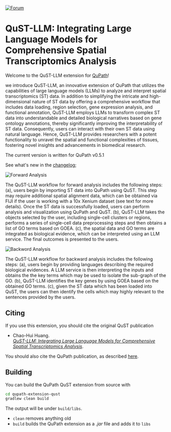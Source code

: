[![Forum](https://img.shields.io/badge/forum-image.sc-green)](https://forum.image.sc/tag/qupath)

# QuST-LLM: Integrating Large Language Models for Comprehensive Spatial Transcriptomics Analysis

Welcome to the QuST-LLM extension for [QuPath](http://qupath.github.io)!

we introduce QuST-LLM, an innovative extension of QuPath that utilizes the capabilities of large language models (LLMs) to analyze and interpret spatial transcriptomics (ST) data. In addition to simplifying the intricate and high-dimensional nature of ST data by offering a comprehensive workflow that includes data loading, region selection, gene expression analysis, and functional annotation, QuST-LLM employs LLMs to transform complex ST data into understandable and detailed biological narratives based on gene ontology annotations, thereby significantly improving the interpretability of ST data. Consequently, users can interact with their own ST data using natural language. Hence, QuST-LLM provides researchers with a potent functionality to unravel the spatial and functional complexities of tissues, fostering novel insights and advancements in biomedical research.

The current version is written for QuPath v0.5.1

See what's new in the [changelog](CHANGELOG.md);

![Forward Analysis](./qustllm_diagram1.png)

The QuST-LLM workflow for forward analysis includes the following steps: (a), users begin by importing ST data into QuPath using QuST. This step may require additional spatial alignment data, which can be obtained via FIJI if the user is working with a 10x Xenium dataset (see text for more details). Once the ST data is successfully loaded, users can perform analysis and visualization using QuPath and QuST. (b), QuST-LLM takes the objects selected by the user, including single-cell clusters or regions, performs a series of single-cell data preprocessing steps and then obtains a list of GO terms based on GOEA. (c), the spatial data and GO terms are integrated as biological evidence, which can be interpreted using an LLM service. The final outcomes is presented to the users.

![Backword Analysis](./qustllm_diagram2.png)

The QuST-LLM workflow for backward analysis includes the following steps: (a), users begin by providing languages describing the required biological evidences. A LLM service is then interpreting the inputs and obtains the the key terms which may be used to isolate the sub-graph of the GO. (b), QuST-LLM identifies the key genes by using GOEA based on the obtained GO terms. (c), given the ST data which has been loaded into QuST, the users can then identify the cells which may highly relevant to the sentences provided by the users.


## Citing

If you use this extension, you should cite the original QuST publication

- Chao-Hui Huang.  
[*QuST-LLM: Integrating Large Language Models for Comprehensive Spatial Transcriptomics Analysis*](https://arxiv.org/pdf/2406.14307).  

You should also cite the QuPath publication, as described [here](https://qupath.readthedocs.io/en/stable/docs/intro/citing.html).


## Building

You can build the QuPath QuST extension from source with

```bash
cd qupath-extension-qust
gradlew clean build
```

The output will be under `build/libs`.

* `clean` removes anything old
* `build` builds the QuPath extension as a *.jar* file and adds it to `libs`
